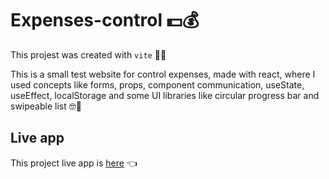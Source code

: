 # Expenses-control 💵💰

This projest was created with `vite` 👨‍💻

This is a small test website for control expenses, made with react, where I used concepts like forms, props, component communication, useState, useEffect, localStorage and some UI libraries like circular progress bar and swipeable list 🤓🤙

## Live app

This project live app is [here](https://mcc-expenses-control.netlify.app/) 👈
